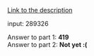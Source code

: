 [Link to the description](http://adventofcode.com/2017/day/3)

input: 289326

Answer to part 1: **419**</br> Answer to part 2: **Not yet :(**
